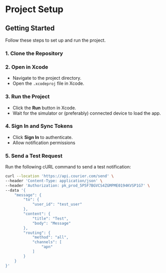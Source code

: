 # Project Setup

## Getting Started
Follow these steps to set up and run the project.

### 1. Clone the Repository

### 2. Open in Xcode
- Navigate to the project directory.
- Open the `.xcodeproj` file in Xcode.

### 3. Run the Project
- Click the **Run** button in Xcode.
- Wait for the simulator or (preferably) connected device to load the app.

### 4. Sign In and Sync Tokens
- Click **Sign In** to authenticate.
- Allow notification permissions

### 5. Send a Test Request
Run the following cURL command to send a test notification:
```sh
curl --location 'https://api.courier.com/send' \
--header 'Content-Type: application/json' \
--header 'Authorization: pk_prod_5P5F7BGVCS4ZGMPME0194KVSP1G7' \
--data '{
    "message": {
        "to": {
            "user_id": "test_user"
        },
        "content": {
            "title": "Test",
            "body": "Message"
        },
        "routing": {
            "method": "all",
            "channels": [
                "apn"
            ]
        }
    }
}'
```

